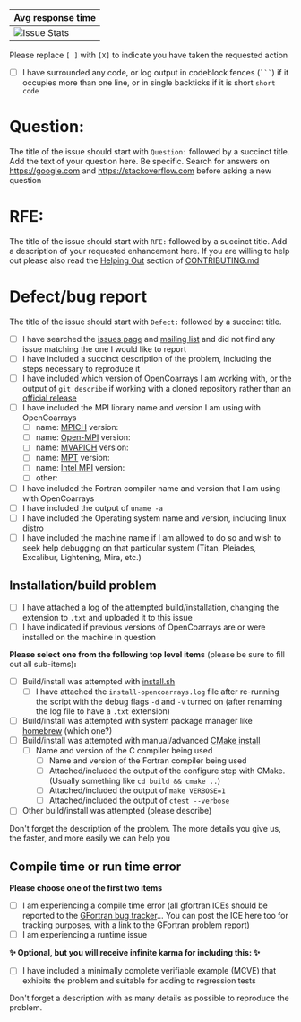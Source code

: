 <!-- Please fill out the issue template included below, failure to do -->
<!-- so may result in immediate closure of your issue. -->

<!-- Fill out all portions of this template that apply. Please delete -->
<!-- any unnecessary sections. -->

| Avg response time              |
| ------------------------------ |
| ![Issue Stats][issue stat img] |

Please replace `[ ]` with `[X]` to indicate you have taken the requested action

 - [ ] I have surrounded any code, or log output in codeblock fences
       (` ``` `) if it occupies more than one line, or in single
       backticks if it is short `short code`

<!-- Long code goes in a fenced code block: -->
<!-- ``` -->
<!-- Line one of code output -->
<!-- Line two of output -->
<!-- etc. -->
<!-- ``` -->


# Question: #

<!-- delete this section if it does not apply -->
The title of the issue should start with `Question:` followed by a
succinct title. Add the text of your question here. Be specific. Search for
answers on https://google.com and https://stackoverflow.com
before asking a new question

# RFE: #

<!-- delete this section if it does not apply -->
The title of the issue should start with `RFE:` followed by a succinct
title. Add a description of your requested enhancement here. If you are
willing to help out please also read the [Helping Out] section of
[CONTRIBUTING.md]



# Defect/bug report #

<!-- delete this section if it does not apply -->
The title of the issue should start with `Defect:` followed by a
succinct title.

 - [ ] I have searched the [issues page] and [mailing list] and did
       not find any issue matching the one I would like to report
 - [ ] I have included a succinct description of the problem,
       including the steps necessary to reproduce it
 - [ ] I have included which version of OpenCoarrays I am working
       with, or the output of `git describe` if working with a cloned
       repository rather than an [official release]
 - [ ] I have included the MPI library name and version I am using
       with OpenCoarrays
   - [ ] name: [MPICH] version:
   - [ ] name: [Open-MPI] version:
   - [ ] name: [MVAPICH] version:
   - [ ] name: [MPT] version:
   - [ ] name: [Intel MPI] version:
   - [ ] other:
   <!-- delete all but the matching MPI implementation -->
 - [ ] I have included the Fortran compiler name and version that I am
       using with OpenCoarrays
 - [ ] I have included the output of `uname -a`
 - [ ] I have included the Operating system name and version,
       including linux distro
 - [ ] I have included the machine name if I am allowed to do so and
       wish to seek help debugging on that particular system (Titan,
       Pleiades, Excalibur, Lightening, Mira, etc.)

## Installation/build problem ##

<!-- delete this section if it does not apply -->

 - [ ] I have attached a log of the attempted build/installation,
       changing the extension to `.txt` and uploaded it to this issue
 - [ ] I have indicated if previous versions of OpenCoarrays are or
       were installed on the machine in question

**Please select one from the following top level items** (please be sure to fill out all sub-items)**:**
 - [ ] Build/install was attempted with [install.sh]
    - [ ] I have attached the `install-opencoarrays.log` file
          after re-running the script with the debug flags `-d` and
          `-v` turned on (after renaming the log file to have a `.txt`
          extension)
 - [ ] Build/install was attempted with system package manager like
       [homebrew] (which one?)
 - [ ] Build/install was attempted with manual/advanced
       [CMake install]
   - [ ] Name and version of the C compiler being used
     - [ ] Name and version of the Fortran compiler being used
     - [ ] Attached/included the output of the configure step with
           CMake. (Usually something like `cd build && cmake ..`)
     - [ ] Attached/included the output of `make VERBOSE=1`
     - [ ] Attached/included the output of `ctest --verbose`
 - [ ] Other build/install was attempted (please describe)

Don't forget the description of the problem. The more details you give
us, the faster, and more easily we can help you

## Compile time or run time error

<!-- delete this section if it does not apply -->

**Please choose one of the first two items**
 - [ ] I am experiencing a compile time error (all gfortran ICEs
       should be reported to the [GFortran bug tracker]... You can post
       the ICE here too for tracking purposes, with a link to the
       GFortran problem report)
 - [ ] I am experiencing a runtime issue

**:sparkles: Optional, but you will receive infinite karma for including this: :sparkles:**
 - [ ] I have included a minimally complete verifiable example (MCVE)
       that exhibits the problem and suitable for adding to regression
       tests

Don't forget a description with as many details as possible to reproduce the problem.


[links]:#
[GFortran bug tracker]: https://gcc.gnu.org/bugzilla/
[Intel MPI]: https://software.intel.com/en-us/intel-mpi-library
[MPT]: http://www.sgi.com/products/software/sps.html
[MVAPICH]: http://mvapich.cse.ohio-state.edu
[MPICH]: https://www.mpich.org
[Open-MPI]: https://www.open-mpi.org
[CONTRIBUTING.md]: https://github.com/sourceryinstitute/OpenCoarrays/blob/master/CONTRIBUTING.md
[Helping Out]: https://github.com/sourceryinstitute/OpenCoarrays/blob/master/CONTRIBUTING.md#helping-out
[official release]: https://github.com/sourceryinstitute/OpenCoarrays/releases
[CMake install]: https://github.com/sourceryinstitute/OpenCoarrays/blob/master/INSTALL.md#cmake-scripts
[homebrew]: http://brew.sh
[issues page]: https://github.com/sourceryinstitute/OpenCoarrays/issues
[mailing list]: https://groups.google.com/forum/#!forum/opencoarrays
[install.sh]: https://github.com/sourceryinstitute/OpenCoarrays/blob/master/install.sh
[issue stat img]:https://img.shields.io/issuestats/i/github/sourceryinstitute/OpenCoarrays.svg?style=flat-square
